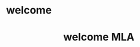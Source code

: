 #  welcome
<center> <h1>welcome MLA</h1>
  <a hreaf="https://image.flaticon.com/icons/svg/270/270014.svg"></a>

